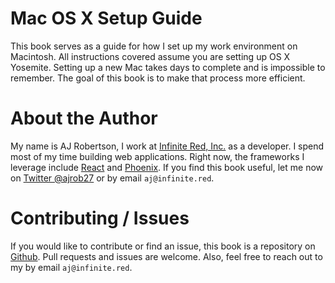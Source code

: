 # Mac OS X Setup Guide

This book serves as a guide for how I set up my work environment on Macintosh. All instructions covered assume you are setting up OS X Yosemite. Setting up a new Mac takes days to complete and is impossible to remember. The goal of this book is to make that process more efficient.


# About the Author

My name is AJ Robertson, I work at [Infinite Red, Inc.](https://infinite.red) as a developer. I spend most of my time building web applications. Right now, the frameworks I leverage include [React](https://facebook.github.io/react/) and [Phoenix](http://www.phoenixframework.org). If you find this book useful, let me now on [Twitter @ajrob27](https://twitter.com/ajrob27) or by email `aj@infinite.red`.


# Contributing / Issues

If you would like to contribute or find an issue, this book is a repository on [Github](https://github.com/ajrob27/mac-setup). Pull requests and issues are welcome. Also, feel free to reach out to my by email `aj@infinite.red`.